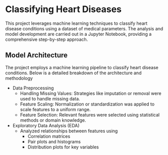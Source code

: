 # Classifying Heart Diseases
This project leverages machine learning techniques to classify heart disease conditions using a dataset of medical parameters. The analysis and model development are carried out in a Jupyter Notebook, providing a comprehensive step-by-step approach.

## Model Architecture
The project employs a machine learning pipeline to classify heart disease conditions. Below is a detailed breakdown of the architecture and methodology
- Data Preprocessing
   - Handling Missing Values: Strategies like imputation or removal were used to handle missing data.
   - Feature Scaling: Normalization or standardization was applied to scale features to a uniform range.
   - Feature Selection: Relevant features were selected using statistical methods or domain knowledge.
 - Exploratory Data Analysis (EDA)
   - Analyzed relationships between features using
      - Correlation matrices
      - Pair plots and histograms
      - Distribution plots for key variables

